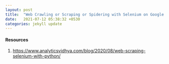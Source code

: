 ```yaml
---
layout: post
title:  "Web Crawling or Scraping or Spidering with Selenium on Google Colab"
date:   2021-07-12 05:38:32 +0530
categories: jekyll update
---
```


<h4>Resources</h4>

1. https://www.analyticsvidhya.com/blog/2020/08/web-scraping-selenium-with-python/

